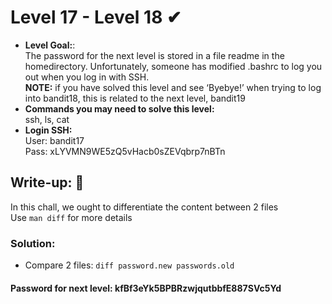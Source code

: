 # Level 17 - Level 18 ✔
- **Level Goal:**:<br>
The password for the next level is stored in a file readme in the homedirectory. Unfortunately, someone has modified .bashrc to log you out when you log in with SSH.<br>
**NOTE:** if you have solved this level and see ‘Byebye!’ when trying to log into bandit18, this is related to the next level, bandit19<br>
- **Commands you may need to solve this level:**<br>
ssh, ls, cat<br>                                        
- **Login SSH:**<br>
User: bandit17<br>
Pass: xLYVMN9WE5zQ5vHacb0sZEVqbrp7nBTn<br>
## Write-up: 📝<br>
In this chall, we ought to differentiate the content between 2 files<br>
Use `man diff` for more details
### Solution:<br>
- Compare 2 files: `diff password.new passwords.old`<br>
#### Password for next level: kfBf3eYk5BPBRzwjqutbbfE887SVc5Yd 


